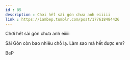 ```yaml
---
id : 85
description : Chơi hết sài gòn chưa anh eiiiii
link : https://iambep.tumblr.com/post/177618484426
---
```


Chơi hết sài gòn chưa anh eiiiii

Sài Gòn còn bao nhiêu chỗ lạ. Làm sao mà hết được em?

BeP